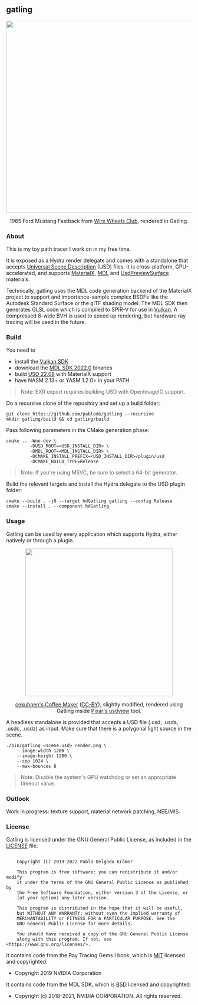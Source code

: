 
## gatling

<p align="middle">
  <a href="http://pablode.com/gatling/wwc_mustang.png"><img width=520 src="http://pablode.com/gatling/wwc_mustang_sm.png" /></a>
</p>
<p align="middle">
  1965 Ford Mustang Fastback from <a href="https://wirewheelsclub.com/models/1965-ford-mustang-fastback/">Wire Wheels Club</a>, rendered in Gatling.
</p>

### About

This is my toy path tracer I work on in my free time.

It is exposed as a Hydra render delegate and comes with a standalone that accepts [Universal Scene Description](https://graphics.pixar.com/usd/release/intro.html) (USD) files. It is cross-platform, GPU-accelerated, and supports [MaterialX](https://www.materialx.org/index.html), [MDL](https://www.nvidia.com/en-us/design-visualization/technologies/material-definition-language/) and [UsdPreviewSurface](https://graphics.pixar.com/usd/release/spec_usdpreviewsurface.html) materials.

Technically, gatling uses the MDL code generation backend of the MaterialX project to support and importance-sample complex BSDFs like the Autodesk Standard Surface or the glTF shading model. The MDL SDK then generates GLSL code which is compiled to SPIR-V for use in [Vulkan](https://www.vulkan.org/). A compressed 8-wide BVH is used to speed up rendering, but hardware ray tracing will be used in the future.

### Build

You need to

- install the <a href="https://vulkan.lunarg.com/">Vulkan SDK</a>
- download the <a href="https://developer.nvidia.com/nvidia-mdl-sdk-get-started">MDL SDK 2022.0</a> binaries
- build <a href="https://github.com/PixarAnimationStudios/USD/releases/tag/v22.08">USD 22.08</a> with MaterialX support
- have NASM 2.13+ or YASM 1.2.0+ in your PATH

> Note: EXR export requires building USD with OpenImageIO support.

Do a recursive clone of the repository and set up a build folder:
```
git clone https://github.com/pablode/gatling --recursive
mkdir gatling/build && cd gatling/build
```

Pass following parameters in the CMake generation phase:
```
cmake .. -Wno-dev \
         -DUSD_ROOT=<USD_INSTALL_DIR> \
         -DMDL_ROOT=<MDL_INSTALL_DIR> \
         -DCMAKE_INSTALL_PREFIX=<USD_INSTALL_DIR>/plugin/usd
         -DCMAKE_BUILD_TYPE=Release
```

> Note: If you're using MSVC, be sure to select a 64-bit generator.

Build the relevant targets and install the Hydra delegate to the USD plugin folder:
```
cmake --build . -j8 --target hdGatling gatling --config Release
cmake --install . --component hdGatling
```

### Usage

Gatling can be used by every application which supports Hydra, either natively or through a plugin.

<p align="middle">
  <a href="http://pablode.com/gatling/usdview_coffeemaker.png"><img width=400 src="http://pablode.com/gatling/usdview_coffeemaker_sm.png" /></a>
</p>
<p align="middle">
  <a href="https://www.blendswap.com/blend/16368">cekuhnen's Coffee Maker</a> (<a href="https://creativecommons.org/licenses/by/2.0/legalcode">CC-BY</a>), slightly modified, rendered using Gatling inside <a href="https://graphics.pixar.com/usd/docs/USD-Toolset.html#USDToolset-usdview">Pixar's usdview</a> tool.
</p>

A headless standalone is provided that accepts a USD file (.usd, .usda, .usdc, .usdz) as input. Make sure that there is a polygonal light source in the scene.

```
./bin/gatling <scene.usd> render.png \
    --image-width 1200 \
    --image-height 1200 \
    --spp 1024 \
    --max-bounces 8
```

> Note: Disable the system's GPU watchdog or set an appropriate timeout value.

### Outlook

Work in progress: texture support, material network patching, NEE/MIS.

### License

Gatling is licensed under the GNU General Public License, as included in the [LICENSE](LICENSE) file.

```

    Copyright (C) 2019-2022 Pablo Delgado Krämer

    This program is free software: you can redistribute it and/or modify
    it under the terms of the GNU General Public License as published by
    the Free Software Foundation, either version 3 of the License, or
    (at your option) any later version.

    This program is distributed in the hope that it will be useful,
    but WITHOUT ANY WARRANTY; without even the implied warranty of
    MERCHANTABILITY or FITNESS FOR A PARTICULAR PURPOSE. See the
    GNU General Public License for more details.

    You should have received a copy of the GNU General Public License
    along with this program. If not, see <https://www.gnu.org/licenses/>.

```

It contains code from the Ray Tracing Gems I book, which is [MIT](docs/licenses/LICENSE.MIT.rtgems) licensed and copyrighted:

* Copyright 2019 NVIDIA Corporation

It contains code from the MDL SDK, which is [BSD](docs/licenses/LICENSE.BSD-3.mdl-sdk) licensed and copyrighted:

* Copyright (c) 2018-2021, NVIDIA CORPORATION. All rights reserved.
